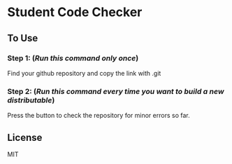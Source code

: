 # Student Code Checker

## To Use

### Step 1: (_**Run this command only once**_)

Find your github repository and copy the link with .git

### Step 2: (_**Run this command every time you want to build a new distributable**_)

Press the button to check the repository for minor errors so far.

## License

MIT
